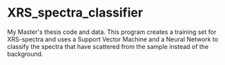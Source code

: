 # XRS_spectra_classifier
My Master's thesis code and data. This program creates a training set for XRS-spectra and uses a Support Vector Machine and a Neural Network to classify the spectra that have scattered from the sample instead of the background.
